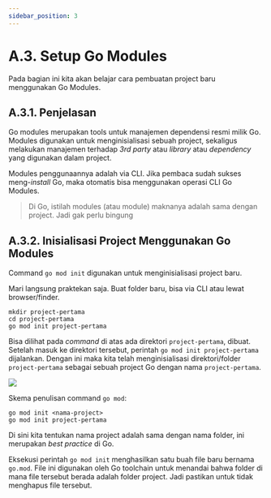 ```yaml
---
sidebar_position: 3
---
```


# A.3. Setup Go Modules

Pada bagian ini kita akan belajar cara pembuatan project baru menggunakan Go Modules.

## A.3.1. Penjelasan

  

Go modules merupakan tools untuk manajemen dependensi resmi milik Go. Modules digunakan untuk menginisialisasi sebuah project, sekaligus melakukan manajemen terhadap _3rd party_ atau _library_ atau _dependency_ yang digunakan dalam project.

Modules penggunaannya adalah via CLI. Jika pembaca sudah sukses meng-_install_ Go, maka otomatis bisa menggunakan operasi CLI Go Modules.

>Di Go, istilah modules (atau module) maknanya adalah sama dengan project. Jadi gak perlu bingung


## A.3.2. Inisialisasi Project Menggunakan Go Modules

Command `go mod init` digunakan untuk menginisialisasi project baru.

Mari langsung praktekan saja. Buat folder baru, bisa via CLI atau lewat browser/finder.
  
```
mkdir project-pertama
cd project-pertama
go mod init project-pertama
```

Bisa dilihat pada _command_ di atas ada direktori `project-pertama`, dibuat. Setelah masuk ke direktori tersebut, perintah `go mod init project-pertama` dijalankan. Dengan ini maka kita telah menginisialisasi direktori/folder `project-pertama` sebagai sebuah project Go dengan nama `project-pertama`.


**![](https://lh7-rt.googleusercontent.com/docsz/AD_4nXfSEIgMEgb3Hx61Nogf914RKNGn01X7_RWLii4Fb8nei1h_FHNHVRFeRPE_bT__bwQDk4DWBzXAJYd_49sX-HmQ7J3PW9QqD7awuXNJkRpOAKTJ0if-svV_OhJDAIU6DotpOnAVvfMYZ5wNgMWCvV2UGGxl?key=d3s-vJLBsYtwvRvGfZhdnw)**


Skema penulisan command `go mod`:

```
go mod init <nama-project>
go mod init project-pertama
```

Di sini kita tentukan nama project adalah sama dengan nama folder, ini merupakan _best practice_ di Go.

  

Eksekusi perintah `go mod init` menghasilkan satu buah file baru bernama `go.mod`. File ini digunakan oleh Go toolchain untuk menandai bahwa folder di mana file tersebut berada adalah folder project. Jadi pastikan untuk tidak menghapus file tersebut.